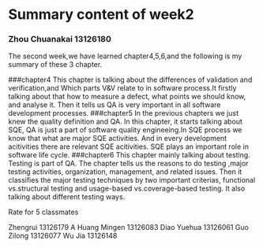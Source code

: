 Summary content of week2
===========================
### Zhou Chuanakai  13126180

The second week,we have learned chapter4,5,6,and the following is my summary of these 3 chapter.

###chapter4
  This chapter is talking about the differences of validation and verification,and Which parts V&V relate to in software process.It firstly talking about that how to measure a defect, what points we should know, and analyse it. Then it tells us QA is very important in all software development processes. 
###chapter5
  In the previous chapters we just knew the quality definition and QA. In this chapter, it starts talking about SQE, QA is just a part of software quality engineeing.In SQE process we know that what are major SQE activities. And in every development acitivities there are relevant SQE acitivities. SQE plays an important role in software life cycle.
###chapter6
  This chapter mainly talking about testing. Testing is part of QA. The chapter tells us the reasons to do testing ,major testing activities, organization, management, and related issues. Then it classifies the major testing techniques by two important criterias, functional vs.structural testing and usage-based vs.coverage-based testing. It also talking about different testing ways.


Rate for 5 classmates

Zhengrui 13126179 A
Huang Mingen 13126083
Diao Yuehua 13126061
Guo Zilong 13126077
Wu Jia 13126148

